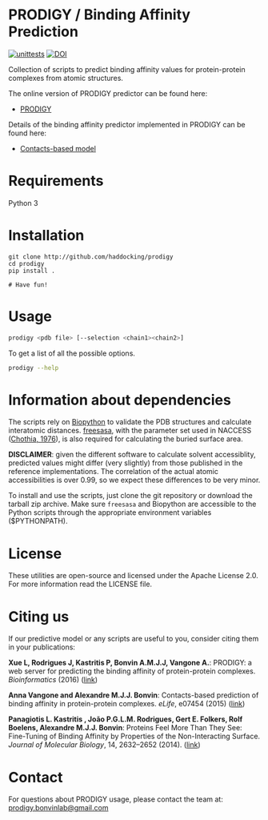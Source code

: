 # PRODIGY / Binding Affinity Prediction

[![unittests](https://github.com/haddocking/prodigy/actions/workflows/unittests.yml/badge.svg)](https://github.com/haddocking/prodigy/actions/workflows/unittests.yml)
[![DOI](https://zenodo.org/badge/DOI/10.5281/zenodo.1193244.svg)](https://doi.org/10.5281/zenodo.1193244)

Collection of scripts to predict binding affinity values
for protein-protein complexes from atomic structures.

The online version of PRODIGY predictor can be found here:

- [PRODIGY](https://wenmr.science.uu.nl/prodigy/)

Details of the binding affinity predictor implemented in PRODIGY can be found here:

- [Contacts-based model](http://www.ncbi.nlm.nih.gov/pubmed/26193119)

# Requirements

Python 3

# Installation

```
git clone http://github.com/haddocking/prodigy
cd prodigy
pip install .

# Have fun!
```

# Usage

```bash
prodigy <pdb file> [--selection <chain1><chain2>]
```

To get a list of all the possible options.

```bash
prodigy --help
```

# Information about dependencies

The scripts rely on [Biopython](www.biopython.org) to validate the PDB structures and calculate
interatomic distances. [freesasa](https://github.com/mittinatten/freesasa), with the parameter
set used in NACCESS ([Chothia, 1976](http://www.ncbi.nlm.nih.gov/pubmed/994183)), is also
required for calculating the buried surface area.

**DISCLAIMER**: given the different software to calculate solvent accessiblity, predicted
values might differ (very slightly) from those published in the reference implementations.
The correlation of the actual atomic accessibilities is over 0.99, so we expect these
differences to be very minor.

To install and use the scripts, just clone the git repository or download the tarball zip
archive. Make sure `freesasa` and Biopython are accessible to the Python scripts
through the appropriate environment variables ($PYTHONPATH).

# License

These utilities are open-source and licensed under the Apache License 2.0. For more information
read the LICENSE file.

# Citing us

If our predictive model or any scripts are useful to you, consider citing them in your
publications:

**Xue L, Rodrigues J, Kastritis P, Bonvin A.M.J.J, Vangone A.**: PRODIGY: a web server for predicting the binding affinity of protein-protein complexes. _Bioinformatics_ (2016) ([link](http://bioinformatics.oxfordjournals.org/content/early/2016/08/27/bioinformatics.btw514))

**Anna Vangone and Alexandre M.J.J. Bonvin**: Contacts-based prediction of binding affinity in protein-protein complexes. _eLife_, e07454 (2015) ([link](http://www.ncbi.nlm.nih.gov/pubmed/26193119))

**Panagiotis L. Kastritis , João P.G.L.M. Rodrigues, Gert E. Folkers, Rolf Boelens, Alexandre M.J.J. Bonvin**: Proteins Feel More Than They See: Fine-Tuning of Binding Affinity by Properties of the Non-Interacting Surface. _Journal of Molecular Biology_, 14, 2632–2652 (2014). ([link](http://www.ncbi.nlm.nih.gov/pubmed/24768922))

# Contact

For questions about PRODIGY usage, please contact the team at: prodigy.bonvinlab@gmail.com
